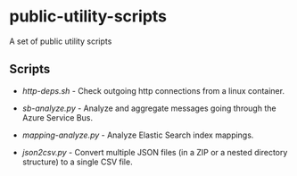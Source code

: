 # public-utility-scripts

A set of public utility scripts

## Scripts

- _http-deps.sh_ - Check outgoing http connections from a linux container.

- _sb-analyze.py_ - Analyze and aggregate messages going through the Azure Service Bus.

- _mapping-analyze.py_ - Analyze Elastic Search index mappings.

- _json2csv.py_ - Convert multiple JSON files (in a ZIP or a nested directory structure) to a single CSV file.

